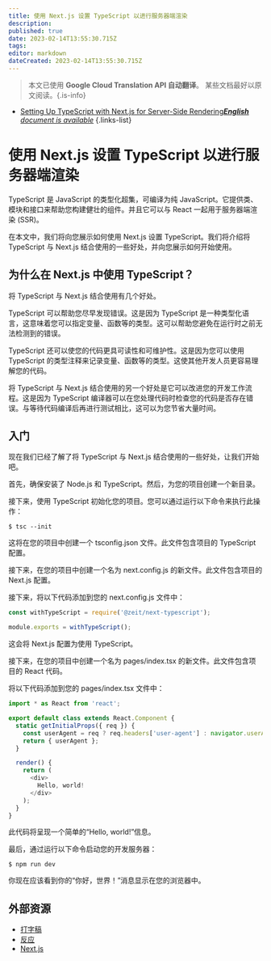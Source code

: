 ```yaml
---
title: 使用 Next.js 设置 TypeScript 以进行服务器端渲染
description: 
published: true
date: 2023-02-14T13:55:30.715Z
tags: 
editor: markdown
dateCreated: 2023-02-14T13:55:30.715Z
---
```


> 本文已使用 **Google Cloud Translation API 自动翻译**。
某些文档最好以原文阅读。{.is-info}



- [Setting Up TypeScript with Next.js for Server-Side Rendering***English** document is available*](/en/Knowledge-base/TypeScript/setting-up-typescript-with-next-js-for-server-side-rendering)
{.links-list}


# 使用 Next.js 设置 TypeScript 以进行服务器端渲染

TypeScript 是 JavaScript 的类型化超集，可编译为纯 JavaScript。它提供类、模块和接口来帮助您构建健壮的组件。并且它可以与 React 一起用于服务器端渲染 (SSR)。

在本文中，我们将向您展示如何使用 Next.js 设置 TypeScript。我们将介绍将 TypeScript 与 Next.js 结合使用的一些好处，并向您展示如何开始使用。

## 为什么在 Next.js 中使用 TypeScript？

将 TypeScript 与 Next.js 结合使用有几个好处。

TypeScript 可以帮助您尽早发现错误。这是因为 TypeScript 是一种类型化语言，这意味着您可以指定变量、函数等的类型。这可以帮助您避免在运行时之前无法检测到的错误。

TypeScript 还可以使您的代码更具可读性和可维护性。这是因为您可以使用 TypeScript 的类型注释来记录变量、函数等的类型。这使其他开发人员更容易理解您的代码。

将 TypeScript 与 Next.js 结合使用的另一个好处是它可以改进您的开发工作流程。这是因为 TypeScript 编译器可以在您处理代码时检查您的代码是否存在错误。与等待代码编译后再进行测试相比，这可以为您节省大量时间。

## 入门

现在我们已经了解了将 TypeScript 与 Next.js 结合使用的一些好处，让我们开始吧。

首先，确保安装了 Node.js 和 TypeScript。然后，为您的项目创建一个新目录。

接下来，使用 TypeScript 初始化您的项目。您可以通过运行以下命令来执行此操作：

```
$ tsc --init
```

这将在您的项目中创建一个 tsconfig.json 文件。此文件包含项目的 TypeScript 配置。

接下来，在您的项目中创建一个名为 next.config.js 的新文件。此文件包含项目的 Next.js 配置。

接下来，将以下代码添加到您的 next.config.js 文件中：

```js
const withTypeScript = require('@zeit/next-typescript');

module.exports = withTypeScript();
```

这会将 Next.js 配置为使用 TypeScript。

接下来，在您的项目中创建一个名为 pages/index.tsx 的新文件。此文件包含项目的 React 代码。

将以下代码添加到您的 pages/index.tsx 文件中：

```js
import * as React from 'react';

export default class extends React.Component {
  static getInitialProps({ req }) {
    const userAgent = req ? req.headers['user-agent'] : navigator.userAgent;
    return { userAgent };
  }

  render() {
    return (
      <div>
        Hello, world!
      </div>
    );
  }
}
```

此代码将呈现一个简单的“Hello, world!”信息。

最后，通过运行以下命令启动您的开发服务器：

```
$ npm run dev
```

你现在应该看到你的“你好，世界！”消息显示在您的浏览器中。

## 外部资源

- [打字稿](https://www.typescriptlang.org/)
- [反应](https://reactjs.org/)
- [Next.js](https://nextjs.org/)